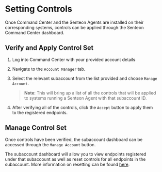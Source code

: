 # Setting Controls

Once Command Center and the Senteon Agents are installed on their corresponding systems, controls can be applied through the Senteon Command Center dashboard. 

## Verify and Apply Control Set
1. Log into Command Center with your provided account details
2.  Navigate to the `Account Manager` tab.
3.  Select the relevant subaccount from the list provided and choose `Manage Account`.

    > **Note**: This will bring up a list of all the controls that will be applied to systems running a Senteon Agent with that subaccount ID.
4.  After verifying all of the controls, click the `Accept` button to apply them to the registered endpoints.

## Manage Control Set

Once controls have been verified, the subaccount dashboard can be accessed through the `Manage Account` button. 

The subaccount dashboard will allow you to view endpoints registered under that subaccount as well as reset controls for all endpoints in the subaccount. More information on resetting can be found [here]().
